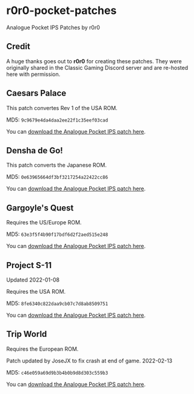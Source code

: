 # r0r0-pocket-patches
Analogue Pocket IPS Patches by r0r0

## Credit

A huge thanks goes out to **r0r0** for creating these patches. They were originally shared in the Classic Gaming Discord server and are re-hosted here with permission.

## Caesars Palace

This patch convertes Rev 1 of the USA ROM.

MD5: `9c9679e4da4daa2ee22f1c35eef03cad`

You can [download the Analogue Pocket IPS patch here](https://github.com/jduckett95/misc-pocket-patches/raw/main/caesars_palace_usa_rev_a_pocket-9c9679e4da4daa2ee22f1c35eef03cad.ips).

## Densha de Go!

This patch converts the Japanese ROM.

MD5: `0e63965664df3bf3217254a22422cc86`

You can [download the Analogue Pocket IPS patch here](https://github.com/jduckett95/misc-pocket-patches/raw/main/densha-de-go-pocket-patch-0e63965664df3bf3217254a22422cc86.ips).

## Gargoyle's Quest

Requires the US/Europe ROM.

MD5: `63e3f5f4b90f17bdf6d2f2aed515e248`

You can [download the Analogue Pocket IPS patch here](https://github.com/jduckett95/misc-pocket-patches/raw/main/Gargoyles-Quest-USA-EU-63e3f5f4b90f17bdf6d2f2aed515e248.ips).

## Project S-11

Updated 2022-01-08

Requires the USA ROM.

MD5: `8fe6340c822daa9cb07c7d8ab8509751`

You can [download the Analogue Pocket IPS patch here](https://github.com/jduckett95/misc-pocket-patches/raw/main/project-s-11-pocket-8fe6340c822daa9cb07c7d8ab8509751-v2.ips).

## Trip World

Requires the European ROM.

Patch updated by JoseJX to fix crash at end of game. 2022-02-13

MD5: `c46e059a69d9b3b4b0b9d8d303c559b3`

You can [download the Analogue Pocket IPS patch here](https://github.com/jduckett95/misc-pocket-patches/raw/main/trip-world-eu.ips).
